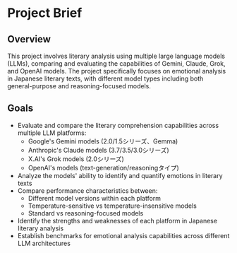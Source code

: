# Project Brief

## Overview

This project involves literary analysis using multiple large language models (LLMs), comparing and evaluating the capabilities of Gemini, Claude, Grok, and OpenAI models. The project specifically focuses on emotional analysis in Japanese literary texts, with different model types including both general-purpose and reasoning-focused models.

## Goals

- Evaluate and compare the literary comprehension capabilities across multiple LLM platforms:
  - Google's Gemini models (2.0/1.5シリーズ、Gemma)
  - Anthropic's Claude models (3.7/3.5/3.0シリーズ)
  - X.AI's Grok models (2.0シリーズ)
  - OpenAI's models (text-generation/reasoningタイプ)
- Analyze the models' ability to identify and quantify emotions in literary texts
- Compare performance characteristics between:
  - Different model versions within each platform
  - Temperature-sensitive vs temperature-insensitive models
  - Standard vs reasoning-focused models
- Identify the strengths and weaknesses of each platform in Japanese literary analysis
- Establish benchmarks for emotional analysis capabilities across different LLM architectures
